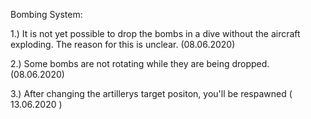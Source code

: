 Bombing System:

1.) It is not yet possible to drop the bombs in a dive without the aircraft exploding. The reason for this is unclear.  (08.06.2020)

2.) Some bombs are not rotating while they are being dropped. (08.06.2020)

3.) After changing the artillerys target positon, you'll be respawned ( 13.06.2020 )
